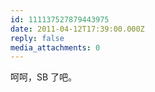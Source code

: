 ```yaml
---
id: 111137527879443975
date: 2011-04-12T17:39:00.000Z
reply: false
media_attachments: 0
---
```


呵呵，SB 了吧。 ​​​​

